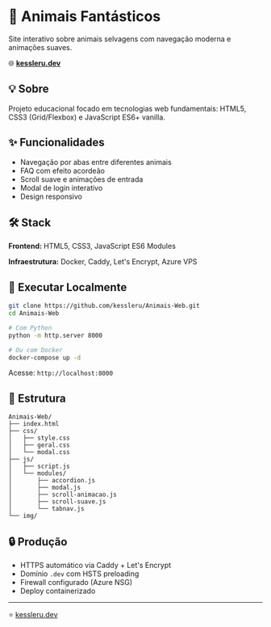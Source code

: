 # 🦊 Animais Fantásticos

Site interativo sobre animais selvagens com navegação moderna e animações suaves.

🌐 **[kessleru.dev](https://kessleru.dev)**

## 💡 Sobre

Projeto educacional focado em tecnologias web fundamentais: HTML5, CSS3 (Grid/Flexbox) e JavaScript ES6+ vanilla.

## ✨ Funcionalidades

- Navegação por abas entre diferentes animais
- FAQ com efeito acordeão
- Scroll suave e animações de entrada
- Modal de login interativo
- Design responsivo

## 🛠️ Stack

**Frontend:** HTML5, CSS3, JavaScript ES6 Modules

**Infraestrutura:** Docker, Caddy, Let's Encrypt, Azure VPS

## 🚀 Executar Localmente

```bash
git clone https://github.com/kessleru/Animais-Web.git
cd Animais-Web

# Com Python
python -m http.server 8000

# Ou com Docker
docker-compose up -d
```

Acesse: `http://localhost:8000`

## 📂 Estrutura

```
Animais-Web/
├── index.html
├── css/
│   ├── style.css
│   ├── geral.css
│   └── modal.css
├── js/
│   ├── script.js
│   └── modules/
│       ├── accordion.js
│       ├── modal.js
│       ├── scroll-animacao.js
│       ├── scroll-suave.js
│       └── tabnav.js
└── img/
```

## 🔒 Produção

- HTTPS automático via Caddy + Let's Encrypt
- Domínio `.dev` com HSTS preloading
- Firewall configurado (Azure NSG)
- Deploy containerizado

---

⭐ [kessleru.dev](https://kessleru.dev)
